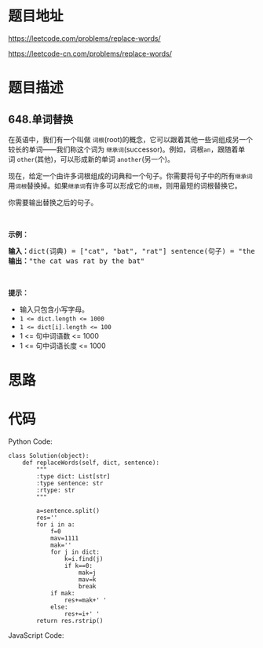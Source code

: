 # 题目地址
https://leetcode.com/problems/replace-words/

https://leetcode-cn.com/problems/replace-words/
# 题目描述
## 648.单词替换
<p>在英语中，我们有一个叫做&nbsp;<code>词根</code>(root)的概念，它可以跟着其他一些词组成另一个较长的单词&mdash;&mdash;我们称这个词为&nbsp;<code>继承词</code>(successor)。例如，词根<code>an</code>，跟随着单词&nbsp;<code>other</code>(其他)，可以形成新的单词&nbsp;<code>another</code>(另一个)。</p>

<p>现在，给定一个由许多词根组成的词典和一个句子。你需要将句子中的所有<code>继承词</code>用<code>词根</code>替换掉。如果<code>继承词</code>有许多可以形成它的<code>词根</code>，则用最短的词根替换它。</p>

<p>你需要输出替换之后的句子。</p>

<p>&nbsp;</p>

<p><strong>示例：</strong></p>

<pre><strong>输入：</strong>dict(词典) = [&quot;cat&quot;, &quot;bat&quot;, &quot;rat&quot;] sentence(句子) = &quot;the cattle was rattled by the battery&quot;
<strong>输出：</strong>&quot;the cat was rat by the bat&quot;
</pre>

<p>&nbsp;</p>

<p><strong>提示：</strong></p>

<ul>
	<li>输入只包含小写字母。</li>
	<li><code>1 &lt;= dict.length&nbsp;&lt;= 1000</code></li>
	<li><code>1 &lt;= dict[i].length &lt;= 100</code></li>
	<li>1 &lt;= 句中词语数 &lt;= 1000</li>
	<li>1 &lt;= 句中词语长度 &lt;= 1000</li>
</ul>

# 思路

# 代码
Python Code:

```
class Solution(object):
    def replaceWords(self, dict, sentence):
        """
        :type dict: List[str]
        :type sentence: str
        :rtype: str
        """

        a=sentence.split()
        res=''
        for i in a:
            f=0
            mav=1111
            mak=''
            for j in dict:
                k=i.find(j)
                if k==0:
                    mak=j
                    mav=k
                    break
            if mak:
                res+=mak+' '
            else:
                res+=i+' '
        return res.rstrip()
```
JavaScript Code:

```

```
